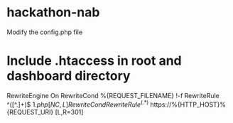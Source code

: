 # hackathon-nab

Modify the config.php file

# Include .htaccess in root and dashboard directory

RewriteEngine On
RewriteCond %{REQUEST_FILENAME} !-f
RewriteRule ^([^\.]+)$ $1.php [NC,L] 
RewriteCond %{HTTPS} off
RewriteRule ^(.*)$ https://%{HTTP_HOST}%{REQUEST_URI} [L,R=301]
